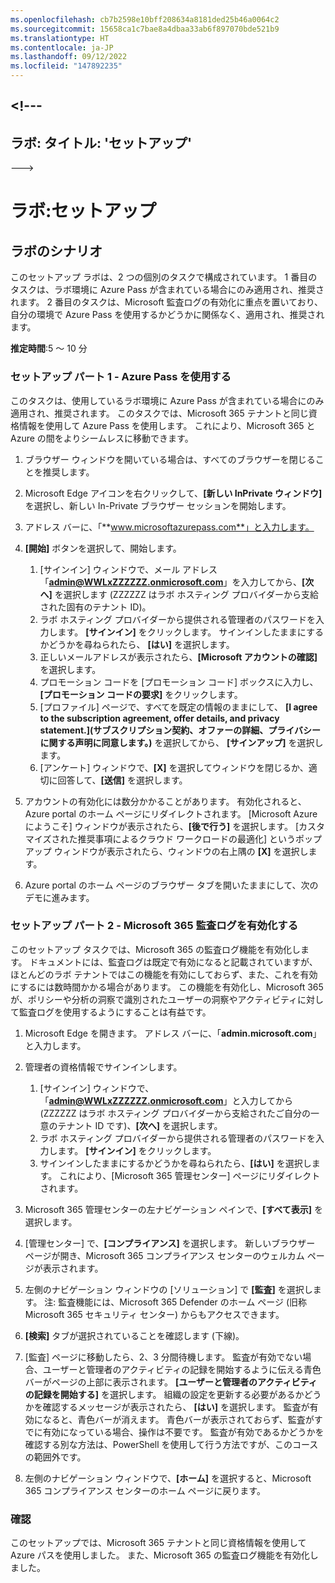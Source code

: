 ```yaml
---
ms.openlocfilehash: cb7b2598e10bff208634a8181ded25b46a0064c2
ms.sourcegitcommit: 15658ca1c7bae8a4dbaa33ab6f897070bde521b9
ms.translationtype: HT
ms.contentlocale: ja-JP
ms.lasthandoff: 09/12/2022
ms.locfileid: "147892235"
---
```

<a name="---"></a><!---
---
ラボ: タイトル: 'セットアップ'
---
--->

# <a name="lab-setup"></a>ラボ:セットアップ

## <a name="lab-scenario"></a>ラボのシナリオ

このセットアップ ラボは、2 つの個別のタスクで構成されています。  1 番目のタスクは、ラボ環境に Azure Pass が含まれている場合にのみ適用され、推奨されます。 2 番目のタスクは、Microsoft 監査ログの有効化に重点を置いており、自分の環境で Azure Pass を使用するかどうかに関係なく、適用され、推奨されます。

**推定時間**:5 ～ 10 分

### <a name="setup-part-1---redeem-azure-pass"></a>セットアップ パート 1 - Azure Pass を使用する

このタスクは、使用しているラボ環境に Azure Pass が含まれている場合にのみ適用され、推奨されます。 このタスクでは、Microsoft 365 テナントと同じ資格情報を使用して Azure Pass を使用します。  これにより、Microsoft 365 と Azure の間をよりシームレスに移動できます。

1. ブラウザー ウィンドウを開いている場合は、すべてのブラウザーを閉じることを推奨します。

1. Microsoft Edge アイコンを右クリックして、**[新しい InPrivate ウィンドウ]** を選択し、新しい In-Private ブラウザー セッションを開始します。

1. アドレス バーに、「**www.microsoftazurepass.com**」と入力します。  

1. **[開始]** ボタンを選択して、開始します。

    1. [サインイン] ウィンドウで、メール アドレス「**admin@WWLxZZZZZZ.onmicrosoft.com**」を入力してから、**[次へ]** を選択します (ZZZZZZ はラボ ホスティング プロバイダーから支給された固有のテナント ID)。
    1. ラボ ホスティング プロバイダーから提供される管理者のパスワードを入力します。 **[サインイン]** をクリックします。  サインインしたままにするかどうかを尋ねられたら、 **[はい]** を選択します。
    1. 正しいメールアドレスが表示されたら、**[Microsoft アカウントの確認]** を選択します。
    1. プロモーション コードを [プロモーション コード] ボックスに入力し、**[プロモーション コードの要求]** をクリックします。  
    1. [プロファイル] ページで、すべてを既定の情報のままにして、 **[I agree to the subscription agreement, offer details, and privacy statement.]\(サブスクリプション契約、オファーの詳細、プライバシーに関する声明に同意します。\)** を選択してから、 **[サインアップ]** を選択します。
    1. [アンケート] ウィンドウで、**[X]** を選択してウィンドウを閉じるか、適切に回答して、**[送信]** を選択します。

1. アカウントの有効化には数分かかることがあります。  有効化されると、Azure portal のホーム ページにリダイレクトされます。 [Microsoft Azure にようこそ] ウィンドウが表示されたら、**[後で行う]** を選択します。 [カスタマイズされた推奨事項によるクラウド ワークロードの最適化] というポップアップ ウィンドウが表示されたら、ウィンドウの右上隅の **[X]** を選択します。

1. Azure portal のホーム ページのブラウザー タブを開いたままにして、次のデモに進みます。

### <a name="setup-part-2---enable-microsoft-365-audit-log"></a>セットアップ パート 2 - Microsoft 365 監査ログを有効化する

このセットアップ タスクでは、Microsoft 365 の監査ログ機能を有効化します。  ドキュメントには、監査ログは既定で有効になると記載されていますが、ほとんどのラボ テナントではこの機能を有効にしておらず、また、これを有効にするには数時間かかる場合があります。  この機能を有効化し、Microsoft 365 が、ポリシーや分析の洞察で識別されたユーザーの洞察やアクティビティに対して監査ログを使用するようにすることは有益です。

1. Microsoft Edge を開きます。 アドレス バーに、「**admin.microsoft.com**」と入力します。

1. 管理者の資格情報でサインインします。
    1. [サインイン] ウィンドウで、「**admin@WWLxZZZZZZ.onmicrosoft.com**」と入力してから (ZZZZZZ はラボ ホスティング プロバイダーから支給されたご自分の一意のテナント ID です)、**[次へ]** を選択します。
    1. ラボ ホスティング プロバイダーから提供される管理者のパスワードを入力します。 **[サインイン]** をクリックします。
    1. サインインしたままにするかどうかを尋ねられたら、**[はい]** を選択します。 これにより、[Microsoft 365 管理センター] ページにリダイレクトされます。

1. Microsoft 365 管理センターの左ナビゲーション ペインで、**[すべて表示]** を選択します。

1. [管理センター] で、**[コンプライアンス]** を選択します。  新しいブラウザー ページが開き、Microsoft 365 コンプライアンス センターのウェルカム ページが表示されます。  

1. 左側のナビゲーション ウィンドウの [ソリューション] で **[監査]** を選択します。  注: 監査機能には、Microsoft 365 Defender のホーム ページ (旧称 Microsoft 365 セキュリティ センター) からもアクセスできます。

1. **[検索]** タブが選択されていることを確認します (下線)。

1. [監査] ページに移動したら、2、3 分間待機します。  監査が有効でない場合、ユーザーと管理者のアクティビティの記録を開始するように伝える青色バーがページの上部に表示されます。  **[ユーザーと管理者のアクティビティの記録を開始する]** を選択します。  組織の設定を更新する必要があるかどうかを確認するメッセージが表示されたら、 **[はい]** を選択します。 監査が有効になると、青色バーが消えます。  青色バーが表示されておらず、監査がすでに有効になっている場合、操作は不要です。  監査が有効であるかどうかを確認する別な方法は、PowerShell を使用して行う方法ですが、このコースの範囲外です。

1. 左側のナビゲーション ウィンドウで、**[ホーム]** を選択すると、Microsoft 365 コンプライアンス センターのホーム ページに戻ります。

### <a name="review"></a>確認

このセットアップでは、Microsoft 365 テナントと同じ資格情報を使用して Azure パスを使用しました。  また、Microsoft 365 の監査ログ機能を有効化しました。
